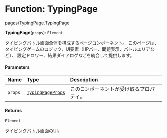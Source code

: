# Function: TypingPage

[pages/TypingPage](../modules/pages_TypingPage.md).TypingPage

**TypingPage**(`props`): `Element`

タイピングバトル画面全体を構成するページコンポーネント。
このページは、タイピングゲームのロジック、UI要素（HPバー、問題表示、バトルエリアなど）、
設定ドロワー、結果ダイアログなどを統合して提供します。

#### Parameters

| Name | Type | Description |
| :------ | :------ | :------ |
| `props` | [`TypingPageProps`](../types/types.TypingPageProps.md) | このコンポーネントが受け取るプロパティ。 |

#### Returns

`Element`

タイピングバトル画面のUI。
